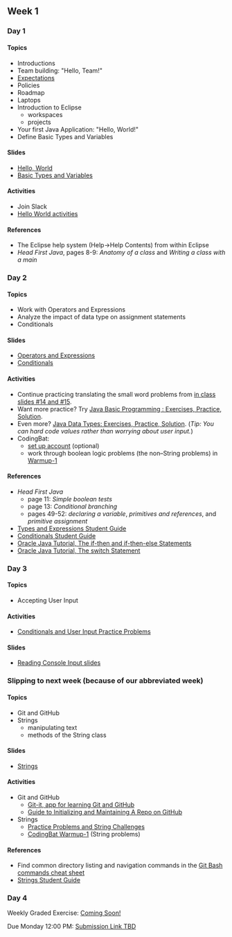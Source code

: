 ## Week 1

### Day 1

#### Topics

- Introductions
- Team building: "Hello, Team!"
- [Expectations](expectations.md)
- Policies
- Roadmap
- Laptops
- Introduction to Eclipse
    - workspaces
    - projects
- Your first Java Application: "Hello, World!"
- Define Basic Types and Variables

#### Slides

- [Hello, World](https://wecancodeit.github.io/java-slides/fundamentals/hello-world/)
- [Basic Types and Variables](https://wecancodeit.github.io/java-slides/fundamentals/basic-types-and-variables/)

#### Activities

- Join Slack
- [Hello World activities](https://wecancodeit.github.io/java-exercises/fundamentals-practice-problems/hello-world/)

#### References

- The Eclipse help system (Help->Help Contents) from within Eclipse
- *Head First Java*, pages 8-9: *Anatomy of a class* and *Writing a class with a main*

### Day 2

#### Topics

- Work with Operators and Expressions
- Analyze the impact of data type on assignment statements
- Conditionals

#### Slides

- [Operators and Expressions](https://wecancodeit.github.io/java-slides/fundamentals/operators-and-expressions/)
- [Conditionals](https://wecancodeit.github.io/java-slides/fundamentals/conditionals/)

#### Activities

- Continue practicing translating the small word problems from [in class slides #14 and #15](https://wecancodeit.github.io/java-slides/fundamentals/operators-and-expressions/).
- Want more practice? Try [Java Basic Programming : Exercises, Practice, Solution](https://www.w3resource.com/java-exercises/basic/index.php).
- Even more? [Java Data Types: Exercises, Practice, Solution](https://www.w3resource.com/java-exercises/datatypes/index.php). (*Tip: You can hard code values rather than worrying about user input.*)
- CodingBat:
    - [set up account](https://codingbat.com/pref?docreate=1) (optional)
    - work through boolean logic problems (the non–String problems) in [Warmup-1](https://codingbat.com/java/Warmup-1)

#### References

- *Head First Java*
    - page 11: *Simple boolean tests*
    - page 13: *Conditional branching*
    - pages 49-52: *declaring a variable*, *primitives and references*, and *primitive assignment*
- [Types and Expressions Student Guide](https://wecancodeit.github.io/java-resources/fundamentals/types-and-expressions/)
- [Conditionals Student Guide](https://wecancodeit.github.io/java-resources/fundamentals/conditionals-and-user-input/)
- [Oracle Java Tutorial, The if-then and if-then-else Statements](https://docs.oracle.com/javase/tutorial/java/nutsandbolts/if.html)
- [Oracle Java Tutorial, The switch Statement](https://docs.oracle.com/javase/tutorial/java/nutsandbolts/switch.html)

### Day 3

#### Topics

- Accepting User Input

#### Activities

- [Conditionals and User Input Practice Problems](https://wecancodeit.github.io/java-exercises/fundamentals-practice-problems/conditionals/)

#### Slides

- [Reading Console Input slides](https://wecancodeit.github.io/java-slides/fundamentals/reading-console-input/)

### Slipping to next week (because of our abbreviated week)

#### Topics

- Git and GitHub
- Strings
    - manipulating text
    - methods of the String class

#### Slides

- [Strings](https://wecancodeit.github.io/java-slides/fundamentals/strings/)

#### Activities

- Git and GitHub
    - [Git-it, app for learning Git and GitHub](https://github.com/jlord/git-it-electron)
    - [Guide to Initializing and Maintaining A Repo on GitHub](https://wecancodeit.github.io/java-resources/git/managing-your-repo/)
- Strings
    - [Practice Problems and String Challenges](https://wecancodeit.github.io/java-exercises/fundamentals-practice-problems/strings/)
    - [CodingBat Warmup-1](https://codingbat.com/java/Warmup-1) (String problems)

#### References

- Find common directory listing and navigation commands in the [Git Bash commands cheat sheet](https://wecancodeit.github.io/java-resources/bash/)
- [Strings Student Guide](https://wecancodeit.github.io/java-resources/fundamentals/strings/)

### Day 4

Weekly Graded Exercise: [Coming Soon!](#)

Due Monday 12:00 PM: [Submission Link TBD](#)
